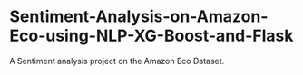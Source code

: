 # Sentiment-Analysis-on-Amazon-Eco-using-NLP-XG-Boost-and-Flask
A Sentiment analysis project on the Amazon Eco Dataset.
